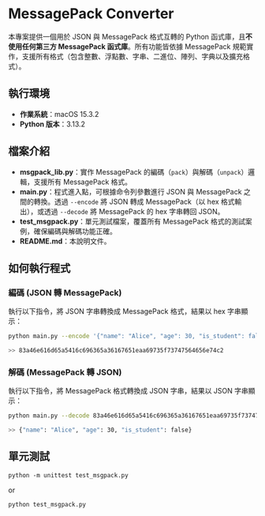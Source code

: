 # MessagePack Converter

本專案提供一個用於 JSON 與 MessagePack 格式互轉的 Python 函式庫，且**不使用任何第三方 MessagePack 函式庫**。所有功能皆依據 MessagePack 規範實作，支援所有格式（包含整數、浮點數、字串、二進位、陣列、字典以及擴充格式）。

## 執行環境

- **作業系統**：macOS 15.3.2
- **Python 版本**：3.13.2

## 檔案介紹

- **msgpack_lib.py**：實作 MessagePack 的編碼（`pack`）與解碼（`unpack`）邏輯，支援所有 MessagePack 格式。
- **main.py**：程式進入點，可根據命令列參數進行 JSON 與 MessagePack 之間的轉換。透過 `--encode` 將 JSON 轉成 MessagePack（以 hex 格式輸出），或透過 `--decode` 將 MessagePack 的 hex 字串轉回 JSON。
- **test_msgpack.py**：單元測試檔案，覆蓋所有 MessagePack 格式的測試案例，確保編碼與解碼功能正確。
- **README.md**：本說明文件。

## 如何執行程式

### 編碼 (JSON 轉 MessagePack)

執行以下指令，將 JSON 字串轉換成 MessagePack 格式，結果以 hex 字串顯示：

```bash
python main.py --encode '{"name": "Alice", "age": 30, "is_student": false}'

>> 83a46e616d65a5416c696365a36167651eaa69735f73747564656e74c2
```

### 解碼 (MessagePack 轉 JSON)

執行以下指令，將 MessagePack 格式轉換成 JSON 字串，結果以 JSON 字串顯示：

```bash
python main.py --decode 83a46e616d65a5416c696365a36167651eaa69735f73747564656e74c2

>> {"name": "Alice", "age": 30, "is_student": false}
```

## 單元測試
```
python -m unittest test_msgpack.py
```

or

```
python test_msgpack.py
```